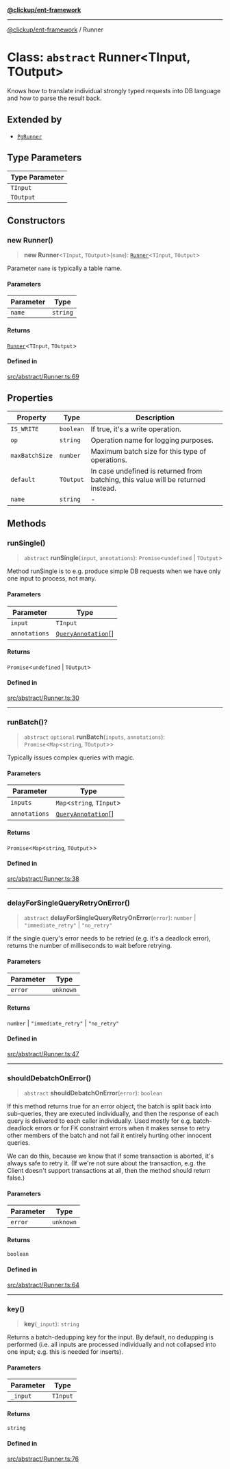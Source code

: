 [**@clickup/ent-framework**](../README.md)

***

[@clickup/ent-framework](../globals.md) / Runner

# Class: `abstract` Runner\<TInput, TOutput\>

Knows how to translate individual strongly typed requests into DB language
and how to parse the result back.

## Extended by

- [`PgRunner`](PgRunner.md)

## Type Parameters

| Type Parameter |
| ------ |
| `TInput` |
| `TOutput` |

## Constructors

### new Runner()

> **new Runner**\<`TInput`, `TOutput`\>(`name`): [`Runner`](Runner.md)\<`TInput`, `TOutput`\>

Parameter `name` is typically a table name.

#### Parameters

| Parameter | Type |
| ------ | ------ |
| `name` | `string` |

#### Returns

[`Runner`](Runner.md)\<`TInput`, `TOutput`\>

#### Defined in

[src/abstract/Runner.ts:69](https://github.com/clickup/ent-framework/blob/master/src/abstract/Runner.ts#L69)

## Properties

| Property | Type | Description |
| ------ | ------ | ------ |
| `IS_WRITE` | `boolean` | If true, it's a write operation. |
| `op` | `string` | Operation name for logging purposes. |
| `maxBatchSize` | `number` | Maximum batch size for this type of operations. |
| `default` | `TOutput` | In case undefined is returned from batching, this value will be returned instead. |
| `name` | `string` | - |

## Methods

### runSingle()

> `abstract` **runSingle**(`input`, `annotations`): `Promise`\<`undefined` \| `TOutput`\>

Method runSingle is to e.g. produce simple DB requests when we have only
one input to process, not many.

#### Parameters

| Parameter | Type |
| ------ | ------ |
| `input` | `TInput` |
| `annotations` | [`QueryAnnotation`](../interfaces/QueryAnnotation.md)[] |

#### Returns

`Promise`\<`undefined` \| `TOutput`\>

#### Defined in

[src/abstract/Runner.ts:30](https://github.com/clickup/ent-framework/blob/master/src/abstract/Runner.ts#L30)

***

### runBatch()?

> `abstract` `optional` **runBatch**(`inputs`, `annotations`): `Promise`\<`Map`\<`string`, `TOutput`\>\>

Typically issues complex queries with magic.

#### Parameters

| Parameter | Type |
| ------ | ------ |
| `inputs` | `Map`\<`string`, `TInput`\> |
| `annotations` | [`QueryAnnotation`](../interfaces/QueryAnnotation.md)[] |

#### Returns

`Promise`\<`Map`\<`string`, `TOutput`\>\>

#### Defined in

[src/abstract/Runner.ts:38](https://github.com/clickup/ent-framework/blob/master/src/abstract/Runner.ts#L38)

***

### delayForSingleQueryRetryOnError()

> `abstract` **delayForSingleQueryRetryOnError**(`error`): `number` \| `"immediate_retry"` \| `"no_retry"`

If the single query's error needs to be retried (e.g. it's a deadlock
error), returns the number of milliseconds to wait before retrying.

#### Parameters

| Parameter | Type |
| ------ | ------ |
| `error` | `unknown` |

#### Returns

`number` \| `"immediate_retry"` \| `"no_retry"`

#### Defined in

[src/abstract/Runner.ts:47](https://github.com/clickup/ent-framework/blob/master/src/abstract/Runner.ts#L47)

***

### shouldDebatchOnError()

> `abstract` **shouldDebatchOnError**(`error`): `boolean`

If this method returns true for an error object, the batch is split back
into sub-queries, they are executed individually, and then the response of
each query is delivered to each caller individually. Used mostly for e.g.
batch-deadlock errors or for FK constraint errors when it makes sense to
retry other members of the batch and not fail it entirely hurting other
innocent queries.

We can do this, because we know that if some transaction is aborted, it's
always safe to retry it. (If we're not sure about the transaction, e.g. the
Client doesn't support transactions at all, then the method should return
false.)

#### Parameters

| Parameter | Type |
| ------ | ------ |
| `error` | `unknown` |

#### Returns

`boolean`

#### Defined in

[src/abstract/Runner.ts:64](https://github.com/clickup/ent-framework/blob/master/src/abstract/Runner.ts#L64)

***

### key()

> **key**(`_input`): `string`

Returns a batch-dedupping key for the input. By default, no dedupping is
performed (i.e. all inputs are processed individually and not collapsed
into one input; e.g. this is needed for inserts).

#### Parameters

| Parameter | Type |
| ------ | ------ |
| `_input` | `TInput` |

#### Returns

`string`

#### Defined in

[src/abstract/Runner.ts:76](https://github.com/clickup/ent-framework/blob/master/src/abstract/Runner.ts#L76)
